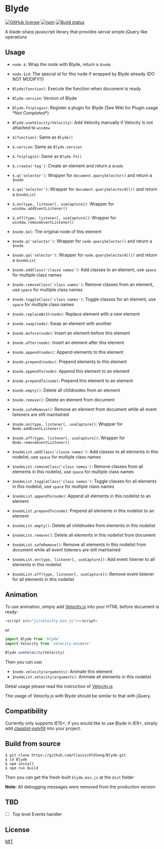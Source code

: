 # Blyde
[![GitHub license](https://img.shields.io/badge/license-MIT-blue.svg?style=flat-square)](https://raw.githubusercontent.com/ClassicOldSong/Blyde/master/LICENSE) [![npm](https://img.shields.io/npm/dt/blyde.svg?style=flat-square)](https://www.npmjs.com/package/blyde) [![Build status](https://img.shields.io/travis/ClassicOldSong/Blyde.svg?style=flat-square)](https://travis-ci.org/ClassicOldSong/Blyde)

A blade-sharp javascript library that provides serval simple jQuery like operations

## Usage
+ `node.$`: Wrap the node with Blyde, return a `$node`
+ `node.$id`: The special id for this node if wrapped by Blyde already (DO NOT MODIFY!!)
+ `Blyde(function)`: Execute the function when document is ready
+ `Blyde.version`: Version of Blyde
+ `Blyde.fn(plugin)`: Register a plugin for Blyde (See Wiki for Plugin usage \**Not Completed*\*)
+ `Blyde.useVelocity(Velocity)`: Add Velocity manually if Velocity is not attached to `window`
+ `$(function)`: Same as `Blyde()`
+ `$.version`: Same as `Blyde.version`
+ `$.fn(plugin)`: Same as `Blyde.fn()`
+ `$.create('tag')`: Create an element and return a `$node`
+ `$.q('selector')`: Wrapper for `document.querySelector()` and return a `$node`
+ `$.qa('selector')`: Wrapper for `document.querySelectorAll()` and return a `$nodeList`
+ `$.on(type, listener[, useCapture])`: Wrapper for `window.addEventListener()`
+ `$.off(type, listener[, useCapture])`: Wrapper for `window.removeEventListener()`
+ `$node.$el`: The original node of this element
+ `$node.q('selector')`: Wrapper for `node.querySelector()` and return a `$node`
+ `$node.qa('selector')`: Wrapper for `node.querySelectorAll()` and return a `$nodeList`
+ `$node.addClass('classe names')`: Add classes to an element, use `space` for multiple class names
+ `$node.removeClass('class names')`: Remove classes from an element, use `space` for multiple class names
+ `$node.toggleClass('class names')`: Toggle classes for an element, use `space` for multiple class names
+ `$node.replaceWith(node)`: Replace element with a new element
+ `$node.swap(node)`: Swap an element with another
+ `$node.before(node)`: Insert an element before this element
+ `$node.after(node)`: Insert an element after this element
+ `$node.append(nodes)`: Append elements to this element
+ `$node.prepend(nodes)`: Prepend elements to this element
+ `$node.appendTo(node)`: Append this element to an element
+ `$node.prependTo(node)`: Prepend this element to an element
+ `$node.empty()`: Delete all childnodes from an element
+ `$node.remove()`: Delete an element from document
+ `$node.safeRemove()`: Remove an element from document while all event listeners are still maintained
+ `$node.on(type, listener[, useCapture])`: Wrapper for `Node.addEventListener()`
+ `$node.off(type, listener[, useCapture])`: Wrapper for `Node.removeEventListener()`

+ `$nodeList.addClass('classe names')`: Add classes to all elements in this nodelist, use `space` for multiple class names
+ `$nodeList.removeClass('class names')`: Remove classes from all elements in this nodelist, use `space` for multiple class names
+ `$nodeList.toggleClass('class names')`: Toggle classes for all elements in this nodelist, use `space` for multiple class names
+ `$nodeList.appendTo(node)`: Append all elements in this nodelist to an element
+ `$nodeList.prependTo(node)`: Prepend all elements in this nodelist to an element
+ `$nodeList.empty()`: Delete all childnodes from elements in this nodelist
+ `$nodeList.remove()`: Delete all elements in this nodelist from document
+ `$nodeList.safeRemove()`: Remove all elements in this nodelist from document while all event listeners are still maintained
+ `$nodeList.on(type, listener[, useCapture])`: Add event listener to all elements in this nodelist
+ `$nodeList.off(type, listener[, useCapture])`: Remove event listener for all elements in this nodelist

## Animation
To use animation, simply add [Velocity.js](http://julian.com/research/velocity/) into your HTML before document is ready:

``` javascript
<script src="js/velocity.min.js"></script>
```

or

``` javascript
import Blyde from 'blyde'
import Velocity from 'velocity-animate'

Blyde.useVelocity(Velocity)
```

Then you can use:
+ `$node.velocity(arguments)`: Animate this element
+ `$nodeList.velocity(arguments)`: Animate all elements in this nodelist

Detial usage please read the instruction of [Velocity.js](http://velocityjs.org/)

The usage of Velocity.js with Blyde should be similar to that with jQuery.

## Compatibility
Currently only supports IE10+, if you would like to use Blyde in IE9+, simply add [classlist-polyfill](https://www.npmjs.com/package/classlist-polyfill) into your project.

## Build from source
```
$ git clone https://github.com/ClassicOldSong/Blyde.git
$ cd Blyde
$ npm install
$ npm run build
```
Then you can get the fresh-built `blyde.min.js` at the `dist` folder

**Note:** All debugging messages were removed from the production version

## TBD
- [ ] Top level Events handler

## License
[MIT](http://cos.mit-license.org/)
